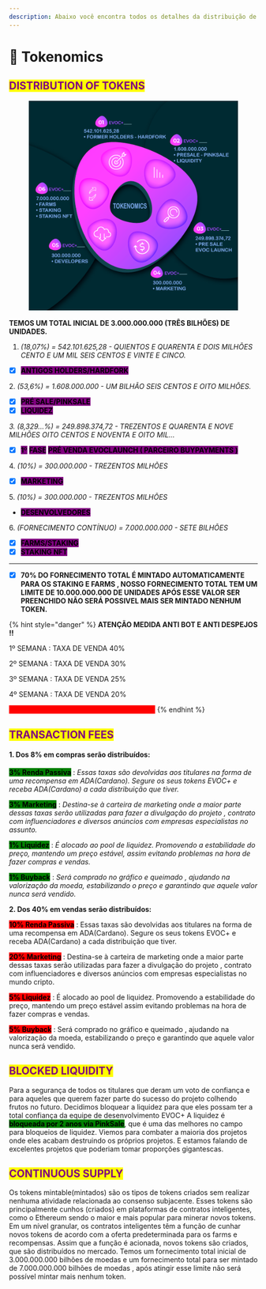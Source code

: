 ```yaml
---
description: Abaixo você encontra todos os detalhes da distribuição de tokens do projeto.
---
```


# 🐳 Tokenomics

## <mark style="color:purple;">DISTRIBUTION OF TOKENS</mark>

<figure><img src="../.gitbook/assets/tokenomics.png" alt=""><figcaption></figcaption></figure>

**TEMOS UM TOTAL INICIAL DE  3.000.000.000 (TRÊS BILHÕES) DE UNIDADES.**&#x20;

1. _(18,07%) = 542.101.625,28 - QUIENTOS E QUARENTA E DOIS MILHÕES CENTO E UM MIL SEIS CENTOS E VINTE E CINCO._

* [x] <mark style="background-color:purple;">**ANTIGOS HOLDERS/HARDFORK**</mark>

2\. _(53,6%) = 1.608.000.000 - UM BILHÃO SEIS CENTOS E OITO MILHÕES._

* [x] <mark style="background-color:purple;">**PRÉ SALE/PINKSALE**</mark>
* [x] <mark style="background-color:purple;">**LIQUIDEZ**</mark>

_3. (8,329...%) = 249.898.374,72 - TREZENTOS E QUARENTA E NOVE MILHÕES OITO CENTOS E NOVENTA E OITO MIL..._

* [x] <mark style="background-color:purple;">**1**</mark><mark style="background-color:purple;">º</mark> <mark style="background-color:purple;"></mark><mark style="background-color:purple;">**FASE**</mark> <mark style="background-color:purple;"></mark><mark style="background-color:purple;"></mark> <mark style="background-color:purple;"></mark><mark style="background-color:purple;">**PRÉ VENDA EVOCLAUNCH ( PARCEIRO BUYPAYMENTS )**</mark>

4\. _(10%)  = 300.000.000 - TREZENTOS MILHÕES_

* [x] <mark style="background-color:purple;">**MARKETING**</mark>

5\. _(10%)  = 300.000.000 - TREZENTOS MILHÕES_

* <mark style="background-color:purple;">**DESENVOLVEDORES**</mark>&#x20;

6\. _(FORNECIMENTO CONTÍNUO)  = 7.000.000.000 - SETE BILHÕES_

* [x] <mark style="background-color:purple;">**FARMS/STAKING**</mark>
* [x] <mark style="background-color:purple;">**STAKING NFT**</mark>

****

* [x] **70% DO FORNECIMENTO TOTAL É MINTADO AUTOMATICAMENTE PARA OS STAKING E FARMS , NOSSO FORNECIMENTO TOTAL TEM UM LIMITE DE 10.000.000.000 DE UNIDADES APÓS ESSE VALOR SER PREENCHIDO NÃO SERÁ POSSIVEL MAIS SER MINTADO NENHUM TOKEN.**

{% hint style="danger" %}
**ATENÇÃO MEDIDA ANTI BOT E ANTI DESPEJOS !!**

1º SEMANA : TAXA DE VENDA 40%

2º SEMANA : TAXA DE VENDA 30%

3º SEMANA : TAXA DE VENDA 25%

4º SEMANA : TAXA DE VENDA 20%

<mark style="color:red;background-color:red;">**5º SEMANA : TAXA DE VENDA  FINAL 15% !!**</mark>
{% endhint %}

## <mark style="color:purple;">TRANSACTION FEES</mark>&#x20;

#### 1. Dos 8% em compras serão distribuídos: <mark style="color:purple;"></mark>&#x20;

<mark style="background-color:green;">**3% Renda Passiva**</mark> : _Essas taxas são devolvidas aos titulares na forma de uma recompensa em ADA(Cardano). Segure os seus tokens EVOC+ e receba ADA(Cardano) a cada distribuição que tiver._

<mark style="background-color:green;">**3% Marketing**</mark> : _Destina-se à carteira de marketing onde a maior parte dessas taxas serão utilizadas para fazer a divulgação do projeto , contrato com influenciadores e diversos anúncios com empresas especialistas no assunto._

&#x20;<mark style="background-color:green;">**1% Liquidez**</mark> : _É alocado ao pool de liquidez. Promovendo a estabilidade do preço, mantendo um preço estável, assim evitando problemas na hora de fazer compras e vendas._

&#x20;<mark style="background-color:green;">**1% Buyback**</mark> : _Será comprado no gráfico e queimado , ajudando na valorização da moeda, estabilizando o preço e garantindo que aquele valor nunca será vendido._

**2. Dos 40% em vendas serão distribuídos:**&#x20;

<mark style="background-color:red;">**10% Renda Passiva**</mark> : Essas taxas são devolvidas aos titulares na forma de uma recompensa em ADA(Cardano). Segure os seus tokens EVOC+ e receba ADA(Cardano) a cada distribuição que tiver.

<mark style="background-color:red;">**20% Marketing**</mark> : Destina-se à carteira de marketing onde a maior parte dessas taxas serão utilizadas para fazer a divulgação do projeto , contrato com influenciadores e diversos anúncios com empresas especialistas no mundo cripto.

<mark style="background-color:red;">**5% Liquidez**</mark> : É alocado ao pool de liquidez. Promovendo a estabilidade do preço, mantendo um preço estável assim evitando problemas na hora de fazer compras e vendas.

<mark style="background-color:red;">**5% Buyback**</mark> : Será comprado no gráfico e queimado , ajudando na valorização da moeda, estabilizando o preço e garantindo que aquele valor nunca será vendido.

## <mark style="color:purple;">BLOCKED LIQUIDITY</mark>&#x20;

Para a segurança de todos os titulares que deram um voto de confiança e para aqueles que querem fazer parte do sucesso do projeto colhendo frutos no futuro. Decidimos bloquear a liquidez para que eles possam ter a total confiança da equipe de desenvolvimento EVOC+ A liquidez é <mark style="background-color:green;">**bloqueada por 2 anos via PinkSale**</mark>, que é uma das melhores no campo para bloqueios de liquidez. Viemos para combater a maioria dos projetos onde eles acabam destruindo os próprios projetos. E estamos falando de excelentes projetos que poderiam tomar proporções gigantescas.

## <mark style="color:purple;">CONTINUOUS SUPPLY</mark>

Os tokens mintable(mintados) são os tipos de tokens criados sem realizar nenhuma atividade relacionada ao consenso subjacente. Esses tokens são principalmente cunhos (criados) em plataformas de contratos inteligentes, como o Ethereum sendo o maior e mais popular para minerar novos tokens. Em um nível granular, os contratos inteligentes têm a função de cunhar novos tokens de acordo com a oferta predeterminada para os farms e recompensas. Assim que a função é acionada, novos tokens são criados, que são distribuídos no mercado. Temos um fornecimento total inicial de  3.000.000.000 bilhões de moedas e um fornecimento total para ser mintado de 7.000.000.000 bilhões de moedas , após atingir esse limite não será possível mintar mais nenhum token.
